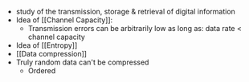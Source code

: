 - study of the transmission, storage & retrieval of digital information
- Idea of [[Channel Capacity]]:
	- Transmission errors can be arbitrarily low as long as:
		data rate < channel capacity
- Idea of [[Entropy]]
- [[Data compression]]
- Truly random data can't be compressed
	- Ordered 